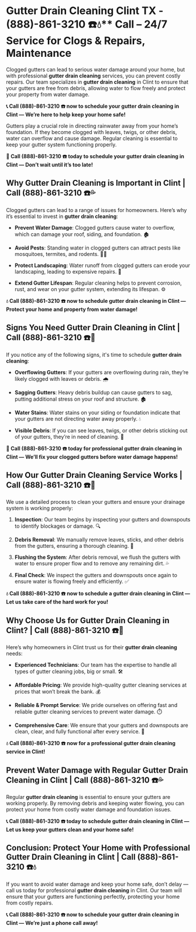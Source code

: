 # Gutter Drain Cleaning Clint TX - (888)-861-3210 ☎️💧** Call – 24/7 Service for Clogs & Repairs, Maintenance

Clogged gutters can lead to serious water damage around your home, but with professional **gutter drain cleaning** services, you can prevent costly repairs. Our team specializes in **gutter drain cleaning** in Clint to ensure that your gutters are free from debris, allowing water to flow freely and protect your property from water damage.

**📞 Call (888)-861-3210 ☎️ now to schedule your gutter drain cleaning in Clint — We’re here to help keep your home safe!**

Gutters play a crucial role in directing rainwater away from your home’s foundation. If they become clogged with leaves, twigs, or other debris, water can overflow and cause damage. Regular cleaning is essential to keep your gutter system functioning properly.

**🚨 Call (888)-861-3210 ☎️ today to schedule your gutter drain cleaning in Clint — Don’t wait until it’s too late!**

## **Why Gutter Drain Cleaning is Important in Clint | Call (888)-861-3210 ☎️💦**

Clogged gutters can lead to a range of issues for homeowners. Here’s why it’s essential to invest in **gutter drain cleaning**:

- **Prevent Water Damage**: Clogged gutters cause water to overflow, which can damage your roof, siding, and foundation. 🏚️
- **Avoid Pests**: Standing water in clogged gutters can attract pests like mosquitoes, termites, and rodents. 🦟🐀
- **Protect Landscaping**: Water runoff from clogged gutters can erode your landscaping, leading to expensive repairs. 🌿
- **Extend Gutter Lifespan**: Regular cleaning helps to prevent corrosion, rust, and wear on your gutter system, extending its lifespan. ⚙️

**💧 Call (888)-861-3210 ☎️ now to schedule gutter drain cleaning in Clint — Protect your home and property from water damage!**

## **Signs You Need Gutter Drain Cleaning in Clint | Call (888)-861-3210 ☎️🔧**

If you notice any of the following signs, it's time to schedule **gutter drain cleaning**:

- **Overflowing Gutters**: If your gutters are overflowing during rain, they’re likely clogged with leaves or debris. 🌧️
- **Sagging Gutters**: Heavy debris buildup can cause gutters to sag, putting additional stress on your roof and structure. 🏚️
- **Water Stains**: Water stains on your siding or foundation indicate that your gutters are not directing water away properly. 💧
- **Visible Debris**: If you can see leaves, twigs, or other debris sticking out of your gutters, they’re in need of cleaning. 🍂

**🚨 Call (888)-861-3210 ☎️ today for professional gutter drain cleaning in Clint — We’ll fix your clogged gutters before water damage happens!**

## **How Our Gutter Drain Cleaning Service Works | Call (888)-861-3210 ☎️🔧**

We use a detailed process to clean your gutters and ensure your drainage system is working properly:

1. **Inspection**: Our team begins by inspecting your gutters and downspouts to identify blockages or damage. 🔍
2. **Debris Removal**: We manually remove leaves, sticks, and other debris from the gutters, ensuring a thorough cleaning. 🍂
3. **Flushing the System**: After debris removal, we flush the gutters with water to ensure proper flow and to remove any remaining dirt. 💦
4. **Final Check**: We inspect the gutters and downspouts once again to ensure water is flowing freely and efficiently. ✅

**💧 Call (888)-861-3210 ☎️ now to schedule a gutter drain cleaning in Clint — Let us take care of the hard work for you!**

## **Why Choose Us for Gutter Drain Cleaning in Clint? | Call (888)-861-3210 ☎️🌟**

Here’s why homeowners in Clint trust us for their **gutter drain cleaning** needs:

- **Experienced Technicians**: Our team has the expertise to handle all types of gutter cleaning jobs, big or small. 🛠️
- **Affordable Pricing**: We provide high-quality gutter cleaning services at prices that won’t break the bank. 💰
- **Reliable & Prompt Service**: We pride ourselves on offering fast and reliable gutter cleaning services to prevent water damage. ⏱️
- **Comprehensive Care**: We ensure that your gutters and downspouts are clean, clear, and fully functional after every service. 🔧

**💧 Call (888)-861-3210 ☎️ now for a professional gutter drain cleaning service in Clint!**

## **Prevent Water Damage with Regular Gutter Drain Cleaning in Clint | Call (888)-861-3210 ☎️💦**

Regular **gutter drain cleaning** is essential to ensure your gutters are working properly. By removing debris and keeping water flowing, you can protect your home from costly water damage and foundation issues.

**📞 Call (888)-861-3210 ☎️ today to schedule gutter drain cleaning in Clint — Let us keep your gutters clean and your home safe!**

## **Conclusion: Protect Your Home with Professional Gutter Drain Cleaning in Clint | Call (888)-861-3210 ☎️💧**

If you want to avoid water damage and keep your home safe, don’t delay — call us today for professional **gutter drain cleaning** in Clint. Our team will ensure that your gutters are functioning perfectly, protecting your home from costly repairs.

**📞 Call (888)-861-3210 ☎️ now to schedule your gutter drain cleaning in Clint — We’re just a phone call away!**
